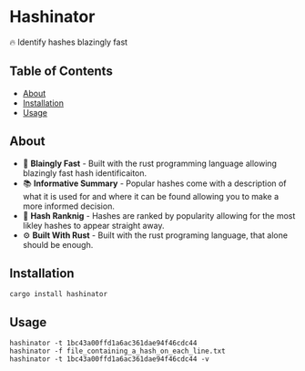 # Hashinator

🔥 Identify hashes blazingly fast

## Table of Contents
- [About](#about)
- [Installation](#installation)
- [Usage](#usage)

## About
 * 🚀 **Blaingly Fast** - Built with the rust programming language allowing blazingly fast hash identificaiton.
 * 📚 **Informative Summary** - Popular hashes come with a description of what it is used for and where it can be found allowing you to make a more informed decision.
 * 💯 **Hash Ranknig** - Hashes are ranked by popularity allowing for the most likley hashes to appear straight away.
 * ⚙️ **Built With Rust** - Built with the rust programing language, that alone should be enough.

## Installation 
```
cargo install hashinator
```

## Usage
```
hashinator -t 1bc43a00ffd1a6ac361dae94f46cdc44
hashinator -f file_containing_a_hash_on_each_line.txt
hashinator -t 1bc43a00ffd1a6ac361dae94f46cdc44 -v 
```
